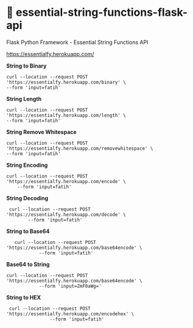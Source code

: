 # 🤞 essential-string-functions-flask-api
 Flask Python Framework - Essential String Functions API
 
https://essentialfy.herokuapp.com/

**String to Binary** 

    curl --location --request POST 'https://essentialfy.herokuapp.com/binary' \
    --form 'input=fatih'

**String Length**

    curl --location --request POST 'https://essentialfy.herokuapp.com/length' \
    --form 'input=fatih'

**String Remove Whitespace**

    curl --location --request POST 'https://essentialfy.herokuapp.com/removewhitespace' \
    --form 'input=fatih'
**String Encoding**

    curl --location --request POST 'https://essentialfy.herokuapp.com/encode' \
        --form 'input=fatih'
**String Decoding**
   
     curl --location --request POST 'https://essentialfy.herokuapp.com/decode' \
            --form 'input=fatih'
**String to Base64**

       curl --location --request POST 'https://essentialfy.herokuapp.com/base64encode' \
                --form 'input=fatih'

**Base64 to String**
 

    curl --location --request POST 'https://essentialfy.herokuapp.com/base64encode' \
                --form 'input=ZmF0aWg='

**String to HEX**

     curl --location --request POST 'https://essentialfy.herokuapp.com/encodehex' \
                    --form 'input=fatih'
